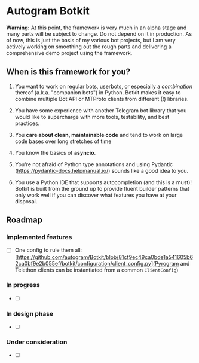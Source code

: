 # Autogram Botkit

**Warning:** At this point, the framework is very much in an alpha stage and many parts will be subject to change. Do not depend on it in production. As of now, this is just the basis of my various bot projects, but I am very actively working on smoothing
out the rough parts and delivering a comprehensive demo project using the framework.

<!--
## Why Botkit?

Surveying the ecosystem of open source Telegram bots, you will find

this is in large part due to MTProto having a very confusing API, with the Bot API being a partly reflection of that.
MTProto is confusing. The Bot API is usable, but robs you of flexibility.


There have been many libraries released over the years that sought to bring basic feature sets

On Telegram specifically, we tend to build highly complex user interfaces using an API that is not made for that and

but there hasn't been any framework to make this easier
share components

- Abstractions around

-
- Less repetitive code
- Declarative: Say what you want your application to do, not how to do it
-->



## When is this framework for you?

1. You want to work on regular bots, userbots, or especially a _combination_ thereof (a.k.a. "companion bots") in
Python. Botkit makes it easy to combine multiple Bot API or MTProto clients from different (!) libraries.

2. You have some experience with another Telegram bot library that you would like to supercharge with more tools, testability, and best practices.

3. You **care about clean, maintainable code** and tend to work on large code bases over long stretches of time

4. You know the basics of **asyncio**.

5. You're not afraid of Python type annotations and using Pydantic (https://pydantic-docs.helpmanual.io/) sounds like a good idea to you.

6. You use a Python IDE that supports autocompletion (and this is a must)! Botkit is built from the ground up to provide fluent builder patterns that only work well if you can discover what features you have at your disposal.


## Roadmap

### Implemented features

- [ ] One config to rule them all: [https://github.com/autogram/Botkit/blob/81cf9ec49ca0bde1a541605b62ca0bf9e2b055ef/botkit/configuration/client_config.py](Pyrogram and Telethon clients can be instantiated from a common `ClientConfig`)

### In progress

- [ ]

### In design phase

- [ ]

### Under consideration

- [ ]

<!--
## Introduction


This library is not meant for simple bots or scripts that

- 100% type annotations
- Usage of autocompletion is a must: Built using PyCharm and that's where it thrives

in these cases you will be better off using a Telegram client library directly.




## Features


## Roadmap

- At the moment, only Pyrogram is supported, but Botkit is architected in a way that it will eventually become library-agnostic, meaning that you will be able to use any Python library underneath it.



## Design Philosophy

### Why ISomething interfaces?
https://mail.python.org/pipermail/python-3000/2007-April/006614.html




-->
